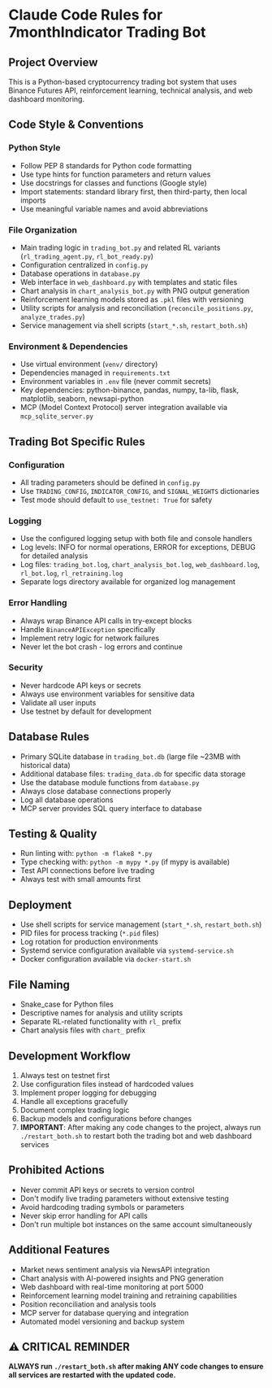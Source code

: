 # Claude Code Rules for 7monthIndicator Trading Bot

## Project Overview
This is a Python-based cryptocurrency trading bot system that uses Binance Futures API, reinforcement learning, technical analysis, and web dashboard monitoring.

## Code Style & Conventions

### Python Style
- Follow PEP 8 standards for Python code formatting
- Use type hints for function parameters and return values
- Use docstrings for classes and functions (Google style)
- Import statements: standard library first, then third-party, then local imports
- Use meaningful variable names and avoid abbreviations

### File Organization
- Main trading logic in `trading_bot.py` and related RL variants (`rl_trading_agent.py`, `rl_bot_ready.py`)
- Configuration centralized in `config.py`
- Database operations in `database.py`  
- Web interface in `web_dashboard.py` with templates and static files
- Chart analysis in `chart_analysis_bot.py` with PNG output generation
- Reinforcement learning models stored as `.pkl` files with versioning
- Utility scripts for analysis and reconciliation (`reconcile_positions.py`, `analyze_trades.py`)
- Service management via shell scripts (`start_*.sh`, `restart_both.sh`)

### Environment & Dependencies
- Use virtual environment (`venv/` directory)
- Dependencies managed in `requirements.txt`
- Environment variables in `.env` file (never commit secrets)
- Key dependencies: python-binance, pandas, numpy, ta-lib, flask, matplotlib, seaborn, newsapi-python
- MCP (Model Context Protocol) server integration available via `mcp_sqlite_server.py`

## Trading Bot Specific Rules

### Configuration
- All trading parameters should be defined in `config.py`
- Use `TRADING_CONFIG`, `INDICATOR_CONFIG`, and `SIGNAL_WEIGHTS` dictionaries
- Test mode should default to `use_testnet: True` for safety

### Logging
- Use the configured logging setup with both file and console handlers
- Log levels: INFO for normal operations, ERROR for exceptions, DEBUG for detailed analysis
- Log files: `trading_bot.log`, `chart_analysis_bot.log`, `web_dashboard.log`, `rl_bot.log`, `rl_retraining.log`
- Separate logs directory available for organized log management

### Error Handling
- Always wrap Binance API calls in try-except blocks
- Handle `BinanceAPIException` specifically
- Implement retry logic for network failures
- Never let the bot crash - log errors and continue

### Security
- Never hardcode API keys or secrets
- Always use environment variables for sensitive data
- Validate all user inputs
- Use testnet by default for development

## Database Rules
- Primary SQLite database in `trading_bot.db` (large file ~23MB with historical data)
- Additional database files: `trading_data.db` for specific data storage
- Use the database module functions from `database.py`
- Always close database connections properly
- Log all database operations
- MCP server provides SQL query interface to database

## Testing & Quality
- Run linting with: `python -m flake8 *.py`
- Type checking with: `python -m mypy *.py` (if mypy is available)
- Test API connections before live trading
- Always test with small amounts first

## Deployment
- Use shell scripts for service management (`start_*.sh`, `restart_both.sh`)
- PID files for process tracking (`*.pid` files)
- Log rotation for production environments
- Systemd service configuration available via `systemd-service.sh`
- Docker configuration available via `docker-start.sh`

## File Naming
- Snake_case for Python files
- Descriptive names for analysis and utility scripts
- Separate RL-related functionality with `rl_` prefix
- Chart analysis files with `chart_` prefix

## Development Workflow
1. Always test on testnet first
2. Use configuration files instead of hardcoded values  
3. Implement proper logging for debugging
4. Handle all exceptions gracefully
5. Document complex trading logic
6. Backup models and configurations before changes
7. **IMPORTANT**: After making any code changes to the project, always run `./restart_both.sh` to restart both the trading bot and web dashboard services

## Prohibited Actions
- Never commit API keys or secrets to version control
- Don't modify live trading parameters without extensive testing
- Avoid hardcoding trading symbols or parameters
- Never skip error handling for API calls
- Don't run multiple bot instances on the same account simultaneously

## Additional Features
- Market news sentiment analysis via NewsAPI integration
- Chart analysis with AI-powered insights and PNG generation
- Web dashboard with real-time monitoring at port 5000
- Reinforcement learning model training and retraining capabilities
- Position reconciliation and analysis tools
- MCP server for database querying and integration
- Automated model versioning and backup system

## ⚠️ CRITICAL REMINDER
**ALWAYS run `./restart_both.sh` after making ANY code changes to ensure all services are restarted with the updated code.**